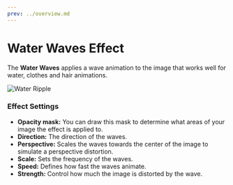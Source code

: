 ```yaml
---
prev: ../overview.md
---
```

# Water Waves Effect

The **Water Waves** applies a wave animation to the image that works well for water, clothes and hair animations. 

![Water Ripple](/img/effects/Water_Waves_Complete.gif)

### Effect Settings

* **Opacity mask:** You can draw this mask to determine what areas of your image the effect is applied to.
* **Direction:** The direction of the waves.
* **Perspective:** Scales the waves towards the center of the image to simulate a perspective distortion.
* **Scale:** Sets the frequency of the waves.
* **Speed:** Defines how fast the waves animate.
* **Strength:** Control how much the image is distorted by the wave.